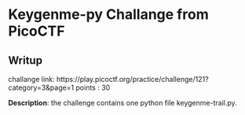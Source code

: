<h1><b>Keygenme-py</b> Challange from PicoCTF</h1>
<h2>Writup</h2>
challange link: https://play.picoctf.org/practice/challenge/121?category=3&page=1
points : 30

<b>Description</b>: the challenge contains one python file keygenme-trail.py. 
